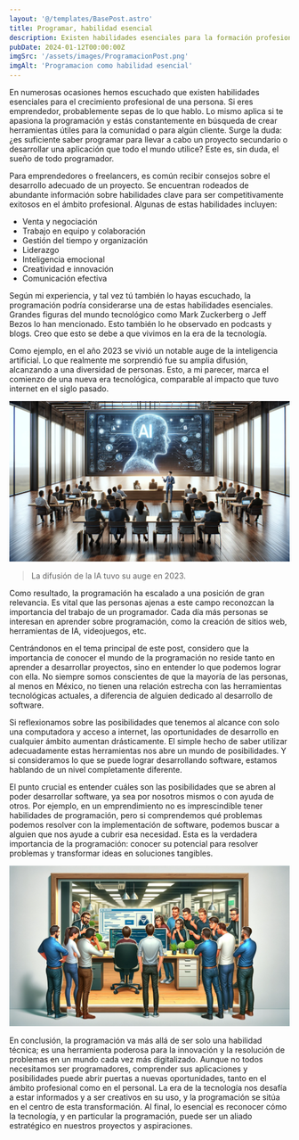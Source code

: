 ```yaml
---
layout: '@/templates/BasePost.astro'
title: Programar, habilidad esencial
description: Existen habilidades esenciales para la formación profesional, como la capacidad de vender, negociar y hablar en publico, la programación es una de estas habilidades?
pubDate: 2024-01-12T00:00:00Z
imgSrc: '/assets/images/ProgramacionPost.png'
imgAlt: 'Programacion como habilidad esencial'
---
```


En numerosas ocasiones hemos escuchado que existen habilidades esenciales para el crecimiento profesional de una persona. Si eres emprendedor, probablemente sepas de lo que hablo. Lo mismo aplica si te apasiona la programación y estás constantemente en búsqueda de crear herramientas útiles para la comunidad o para algún cliente. Surge la duda: ¿es suficiente saber programar para llevar a cabo un proyecto secundario o desarrollar una aplicación que todo el mundo utilice? Este es, sin duda, el sueño de todo programador.

Para emprendedores o freelancers, es común recibir consejos sobre el desarrollo adecuado de un proyecto. Se encuentran rodeados de abundante información sobre habilidades clave para ser competitivamente exitosos en el ámbito profesional. Algunas de estas habilidades incluyen:

- Venta y negociación
- Trabajo en equipo y colaboración
- Gestión del tiempo y organización
- Liderazgo
- Inteligencia emocional
- Creatividad e innovación
- Comunicación efectiva

Según mi experiencia, y tal vez tú también lo hayas escuchado, la programación podría considerarse una de estas habilidades esenciales. Grandes figuras del mundo tecnológico como Mark Zuckerberg o Jeff Bezos lo han mencionado. Esto también lo he observado en podcasts y blogs. Creo que esto se debe a que vivimos en la era de la tecnología.

Como ejemplo, en el año 2023 se vivió un notable auge de la inteligencia artificial. Lo que realmente me sorprendió fue su amplia difusión, alcanzando a una diversidad de personas. Esto, a mi parecer, marca el comienzo de una nueva era tecnológica, comparable al impacto que tuvo internet en el siglo pasado.

![alt text](/src/images/IA2023.png 'IA en 2023')
> La difusión de la IA tuvo su auge en 2023.

Como resultado, la programación ha escalado a una posición de gran relevancia. Es vital que las personas ajenas a este campo reconozcan la importancia del trabajo de un programador. Cada día más personas se interesan en aprender sobre programación, como la creación de sitios web, herramientas de IA, videojuegos, etc.

Centrándonos en el tema principal de este post, considero que la importancia de conocer el mundo de la programación no reside tanto en aprender a desarrollar proyectos, sino en entender lo que podemos lograr con ella. No siempre somos conscientes de que la mayoría de las personas, al menos en México, no tienen una relación estrecha con las herramientas tecnológicas actuales, a diferencia de alguien dedicado al desarrollo de software.

Si reflexionamos sobre las posibilidades que tenemos al alcance con solo una computadora y acceso a internet, las oportunidades de desarrollo en cualquier ámbito aumentan drásticamente. El simple hecho de saber utilizar adecuadamente estas herramientas nos abre un mundo de posibilidades. Y si consideramos lo que se puede lograr desarrollando software, estamos hablando de un nivel completamente diferente.

El punto crucial es entender cuáles son las posibilidades que se abren al poder desarrollar software, ya sea por nosotros mismos o con ayuda de otros. Por ejemplo, en un emprendimiento no es imprescindible tener habilidades de programación, pero si comprendemos qué problemas podemos resolver con la implementación de software, podemos buscar a alguien que nos ayude a cubrir esa necesidad. Esta es la verdadera importancia de la programación: conocer su potencial para resolver problemas y transformar ideas en soluciones tangibles.

![alt text](/src/images/ProgramadorEquipo.png 'IA en 2023')

En conclusión, la programación va más allá de ser solo una habilidad técnica; es una herramienta poderosa para la innovación y la resolución de problemas en un mundo cada vez más digitalizado. Aunque no todos necesitamos ser programadores, comprender sus aplicaciones y posibilidades puede abrir puertas a nuevas oportunidades, tanto en el ámbito profesional como en el personal. La era de la tecnología nos desafía a estar informados y a ser creativos en su uso, y la programación se sitúa en el centro de esta transformación. Al final, lo esencial es reconocer cómo la tecnología, y en particular la programación, puede ser un aliado estratégico en nuestros proyectos y aspiraciones.